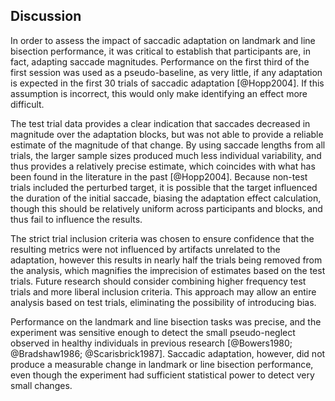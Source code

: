 Discussion 
----------


In order to assess the impact of saccadic adaptation on landmark
and line bisection performance, it was critical to establish that
participants are, in fact, adapting saccade magnitudes.
Performance on the first third of the first session was used as a
pseudo-baseline, as very little, if any adaptation is expected in
the first 30 trials of saccadic adaptation [@Hopp2004]. If this
assumption is incorrect, this would only make identifying an
effect more difficult.

The test trial data provides a clear indication that saccades
decreased in magnitude over the adaptation blocks, but was not able
to provide a reliable estimate of the magnitude of that change. By
using saccade lengths from all trials, the larger sample sizes
produced much less individual variability, and thus provides a
relatively precise estimate, which coincides with what has been
found in the literature in the past [@Hopp2004]. 
Because
non-test trials included the perturbed target, it is possible that
the target influenced the duration of the initial saccade, biasing
the adaptation effect calculation, though this should be
relatively uniform across participants and blocks, and thus fail
to influence the results. 

The strict trial inclusion criteria was chosen to ensure
confidence that the resulting metrics were not influenced by
artifacts unrelated to the adaptation, however this results in
nearly half the trials being removed from the analysis, which
magnifies the imprecision of estimates based on the test trials. 
Future research should consider
combining higher frequency test trials and more liberal inclusion
criteria. This approach may allow an entire analysis based on test
trials, eliminating the possibility of introducing bias. 

Performance on the landmark and line bisection tasks was precise,
and the experiment was sensitive enough to detect the small
pseudo-neglect observed in healthy individuals in previous
research [@Bowers1980; @Bradshaw1986; @Scarisbrick1987].  Saccadic
adaptation, however, did not produce a measurable change in
landmark or line bisection performance, even though the experiment
had sufficient statistical power to detect very small changes. 


